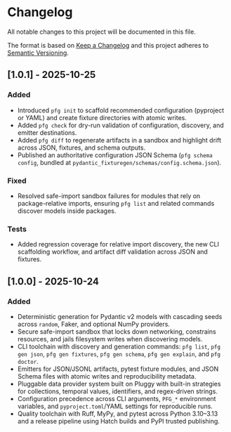 # Changelog

All notable changes to this project will be documented in this file.

The format is based on [Keep a Changelog](https://keepachangelog.com/en/1.0.0/) and this project adheres to [Semantic Versioning](https://semver.org/spec/v2.0.0.html).

## [1.0.1] - 2025-10-25

### Added

- Introduced `pfg init` to scaffold recommended configuration (pyproject or YAML) and create fixture directories with atomic writes.
- Added `pfg check` for dry-run validation of configuration, discovery, and emitter destinations.
- Added `pfg diff` to regenerate artifacts in a sandbox and highlight drift across JSON, fixtures, and schema outputs.
- Published an authoritative configuration JSON Schema (`pfg schema config`, bundled at `pydantic_fixturegen/schemas/config.schema.json`).

### Fixed

- Resolved safe-import sandbox failures for modules that rely on package-relative imports, ensuring `pfg list` and related commands discover models inside packages.

### Tests

- Added regression coverage for relative import discovery, the new CLI scaffolding workflow, and artifact diff validation across JSON and fixtures.

## [1.0.0] - 2025-10-24

### Added

- Deterministic generation for Pydantic v2 models with cascading seeds across `random`, Faker, and optional NumPy providers.
- Secure safe-import sandbox that locks down networking, constrains resources, and jails filesystem writes when discovering models.
- CLI toolchain with discovery and generation commands: `pfg list`, `pfg gen json`, `pfg gen fixtures`, `pfg gen schema`, `pfg gen explain`, and `pfg doctor`.
- Emitters for JSON/JSONL artifacts, pytest fixture modules, and JSON Schema files with atomic writes and reproducibility metadata.
- Pluggable data provider system built on Pluggy with built-in strategies for collections, temporal values, identifiers, and regex-driven strings.
- Configuration precedence across CLI arguments, `PFG_*` environment variables, and `pyproject.toml`/YAML settings for reproducible runs.
- Quality toolchain with Ruff, MyPy, and pytest across Python 3.10–3.13 and a release pipeline using Hatch builds and PyPI trusted publishing.
